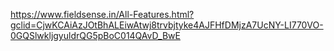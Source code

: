 https://www.fieldsense.in/All-Features.html?gclid=CjwKCAiAzJOtBhALEiwAtwj8trvbjtyke4AJFHfDMjzA7UcNY-LI770VO-0GQSlwkljgyuldrQG5pBoC014QAvD_BwE
